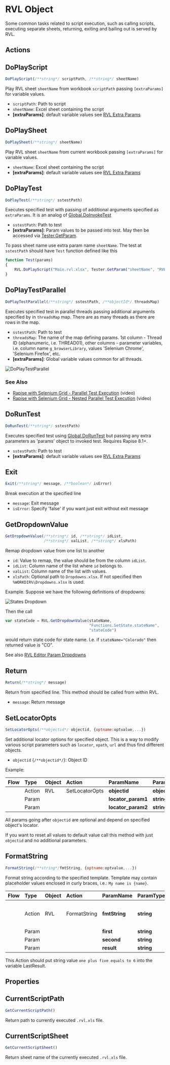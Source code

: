 # RVL Object

Some common tasks related to script execution, such as calling scripts, executing separate sheets, returning, exiting and bailing out is served by RVL.

## Actions

## DoPlayScript

```javascript
DoPlayScript(/**string*/ scriptPath, /**string*/ sheetName)
```

Play RVL sheet `sheetName` from workbook `scriptPath` passing `[extraParams]` for variable values.

* `scriptPath`: Path to script
* `sheetName`: Excel sheet containing the script
* **[extraParams]**: default variable values see [RVL Extra Params](../RVL/RVL_DoPlay.md)

## DoPlaySheet

```javascript
DoPlaySheet(/**string*/ sheetName)
```

Play RVL sheet `sheetName` from current workbook passing `[extraParams]` for variable values.

* `sheetName`: Excel sheet containing the script
* **[extraParams]**: default variable values see [RVL Extra Params](../RVL/RVL_DoPlay.md)

## DoPlayTest

```javascript
DoPlayTest(/**string*/ sstestPath)
```

Executes specified test with passing of additional arguments specified as `extraParams`. It is an analog of [Global.DoInvokeTest](Global.md#DoInvokeTest)

* `sstestPath`: Path to test
* **[extraParams]**: Param values to be passed into test. May then be accessed via [Tester.GetParam](Tester.md#GetParam).

To pass sheet name use extra param name `sheetName`. The test at `sstestPath` should have `Test` function defined like this

```javascript
function Test(params)
{
    RVL.DoPlayScript("Main.rvl.xlsx", Tester.GetParam("sheetName", "RVL"));
}
```

## DoPlayTestParallel

```javascript
DoPlayTestParallel(/**string*/ sstestPath, /**objectId*/ threadsMap)
```

Executes specified test in parallel threads passing additional arguments specified by in `threadsMap` map. There are as many threads as there are rows in the map.

* `sstestPath`: Path to test
* `threadsMap`: The name of the map defining params. 1st column - Thread ID (alphanumeric, i.e. THREAD01), other columns - parameter variables, i.e. column name `g_browserLibrary`, values 'Selenium Chrome', 'Selenium Firefox', etc.
* **[extraParams]**: Global variable values common for all threads.

![DoPlayTestParallel](../RVL/img/RVL_DoPlayParallel.png)

### See Also

* [Rapise with Selenium Grid - Parallel Test Execution](https://youtu.be/L8xMZureYtI) (video)
* [Rapise with Selenium Grid - Nested Parallel Test Execution](https://youtu.be/5W3KyVH83wc) (video)

## DoRunTest

```javascript
DoRunTest(/**string*/ sstestPath)
```

Executes specified test using [Global.DoRunTest](Global.md#DoRunTest) but passing any extra parameters as 'params' object to invoked test. Requires Rapise 8.1+.
			
* `sstestPath`: Path to test
* **[extraParams]**: default variable values see [RVL Extra Params](../RVL/RVL_DoPlay.md)        

## Exit

```javascript
Exit(/**string*/ message, /**boolean*/ isError)
```

Break execution at the specified line

* `message`: Exit message
* `isError`: Specify 'false' if you want just exit without exit message

## GetDropdownValue

```javascript
GetDropdownValue(/**string*/ id, /**string*/ idList,
                 /**string*/ valList, /**string*/ xlsPath)
```

Remap dropdown value from one list to another

* `id`: Value to remap, the value should be from the column `idList`.
* `idList`: Column name of the list where `id` belongs to.
* `valList`: Column name of the list with values.
* `xlsPath`: Optional path to `Dropdowns.xlsx`. If not specified then `%WORKDIR%\Dropdowns.xlsx` is used.

Example. Suppose we have the following definitions of dropdowns:

![States Dropdown](../RVL/img/RVL_GetDropdownValue_states.png)

Then the call 

```javascript
var stateCode = RVL.GetDropdownValue(stateName,
                                     "Functions.SetState.stateName",
                                     "stateCode")
```

would return state code for state name. I.e. if `stateName="Colorado"` then returned value is "CO".

See also [RVL Editor Param Dropdowns](../Guide/rvl_editor.md#param-dropdowns)

## Return

```javascript
Return(/**string*/ message)
```

Return from specified line. This method should be called from within RVL.

* `message`: Return message

## SetLocatorOpts

```javascript
SetLocatorOpts(/**objectid*/ objectid, {optname:optvalue,...})
```

Set additional locator options for specified object. This is a way to modify various script parameters such as `locator`, `xpath`, `url` and thus find different objects.

* `objectid` {`/**objectid*/`}: Object ID

Example:

| Flow | Type   | Object | Action         | ParamName          | ParamType    | ParamValue     |
| :--- | :----- | :----- | :------------- | :----------------- | :----------- | :------------- |
|      | Action | RVL    | SetLocatorOpts | **objectid**       | **objectid** | MyButton       |
|      | Param  |        |                | **locator_param1** | **string**   | **new value1** |
|      | Param  |        |                | **locator_param2** | **string**   | **new value2** |

All params going after `objectid` are optional and depend on specified object's locator.

If you want to reset all values to default value call this method with just `objectid` and no additional parameters.

## FormatString

```javascript
FormatString(/**string*/fmtString, {optname:optvalue,...})
```

Format string according to the specified template. Template may contain placeholder values enclosed in curly braces, i.e.: `My name is {name}`.


| Flow | Type   | Object | Action       | ParamName     | ParamType  | ParamValue                                 |
| :--- | :----- | :----- | :----------- | :------------ | :--------- | :----------------------------------------- |
|      | Action | RVL    | FormatString | **fmtString** | **string** | `{first} plus {second} equals to {result}` |
|      | Param  |        |              | **first**     | **string** | `one`                                      |
|      | Param  |        |              | **second**    | **string** | `five`                                     |
|      | Param  |        |              | **result**    | **string** | `6`                                        |

This Action should put string value `one plus five equals to 6` into the variable LastResult.

## Properties

## CurrentScriptPath

```javascript
GetCurrentScriptPath()
```

Return path to currently executed `.rvl.xls` file.

## CurrentScriptSheet

```javascript
GetCurrentScriptSheet()
```

Return sheet name of the currently executed `.rvl.xls` file.

